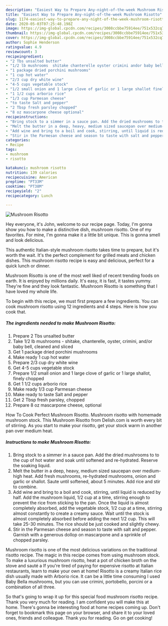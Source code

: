 ```yaml
---
description: "Easiest Way to Prepare Any-night-of-the-week Mushroom Risotto"
title: "Easiest Way to Prepare Any-night-of-the-week Mushroom Risotto"
slug: 1174-easiest-way-to-prepare-any-night-of-the-week-mushroom-risotto
date: 2020-05-03T07:25:48.198Z
image: https://img-global.cpcdn.com/recipes/3008ccbbe75914ee/751x532cq70/mushroom-risotto-recipe-main-photo.jpg
thumbnail: https://img-global.cpcdn.com/recipes/3008ccbbe75914ee/751x532cq70/mushroom-risotto-recipe-main-photo.jpg
cover: https://img-global.cpcdn.com/recipes/3008ccbbe75914ee/751x532cq70/mushroom-risotto-recipe-main-photo.jpg
author: Sophie Henderson
ratingvalue: 4.9
reviewcount: 3
recipeingredient:
- "2 Tbs unsalted butter"
- "1/2 lb mushrooms  shitake chanterelle oyster crimini andor baby bell cleaned and sliced"
- "1 package dried porchini mushrooms"
- "1 cup hot water"
- "2/3 cup dry white wine"
- "4-5 cups vegetable stock"
- "1/2 small onion and 1 large clove of garlic or 1 large shallot finely chopped"
- "1 1/2 cups arborio rice"
- "1/3 cup Parmesan cheese"
- "to taste Salt and pepper"
- "2 Tbsp fresh parsley chopped"
- "8 oz mascarpone cheese optional"
recipeinstructions:
- "Bring stock to a simmer in a sauce pan. Add the dried mushrooms to to the cup of hot water and soak until softened and re-hydrated. Reserve the soaking liquid."
- "Melt the butter in a deep, heavy, medium sized saucepan over medium-high heat. Add fresh mushrooms, re-hydrated mushrooms, onion and garlic or shallot. Saute until softened, about 5 minutes. Add rice and stir to combine."
- "Add wine and bring to a boil and cook, stirring, until liquid is reduced by half. Add the mushroom liquid, 1/2 cup at a time, stirring enough to prevent the rice from sticking to the pan. Once the liquid is almost completely absorbed, add the vegetable stock, 1/2 cup at a time, stirring almost constantly to create a creamy sauce. Wait until the stock is almost completely absorbed before adding the next 1/2 cup. This will take 25-30 minutes. The rice should be just cooked and slightly chewy."
- "Stir in the Parmesan cheese and season to taste with salt and pepper. Garnish with a generous dollop on mascarpone and a sprinkle of chopped parsley."
categories:
- Recipe
tags:
- mushroom
- risotto

katakunci: mushroom risotto 
nutrition: 139 calories
recipecuisine: American
preptime: "PT33M"
cooktime: "PT38M"
recipeyield: "2"
recipecategory: Lunch

---
```



![Mushroom Risotto](https://img-global.cpcdn.com/recipes/3008ccbbe75914ee/751x532cq70/mushroom-risotto-recipe-main-photo.jpg)

Hey everyone, it's John, welcome to our recipe page. Today, I'm gonna show you how to make a distinctive dish, mushroom risotto. One of my favorites. For mine, I'm gonna make it a little bit unique. This is gonna smell and look delicious.

This authentic Italian-style mushroom risotto takes time to prepare, but it&#39;s worth the wait. It&#39;s the perfect complement for grilled meats and chicken dishes. This mushroom risotto recipe is easy and delicious, perfect for a quick lunch or dinner.

Mushroom Risotto is one of the most well liked of recent trending foods on earth. It is enjoyed by millions daily. It's easy, it is fast, it tastes yummy. They're fine and they look fantastic. Mushroom Risotto is something that I have loved my whole life.


To begin with this recipe, we must first prepare a few ingredients. You can cook mushroom risotto using 12 ingredients and 4 steps. Here is how you cook that.

<!--inarticleads1-->

##### The ingredients needed to make Mushroom Risotto:

1. Prepare 2 Tbs unsalted butter
1. Take 1/2 lb mushrooms - shitake, chanterelle, oyster, crimini, and/or baby bell, cleaned and sliced
1. Get 1 package dried porchini mushrooms
1. Make ready 1 cup hot water
1. Prepare 2/3 cup dry white wine
1. Get 4-5 cups vegetable stock
1. Prepare 1/2 small onion and 1 large clove of garlic or 1 large shallot, finely chopped
1. Get 1 1/2 cups arborio rice
1. Make ready 1/3 cup Parmesan cheese
1. Make ready to taste Salt and pepper
1. Get 2 Tbsp fresh parsley, chopped
1. Prepare 8 oz mascarpone cheese, optional


How To Cook Perfect Mushroom Risotto. Mushroom risotto with homemade mushroom stock. This Mushroom Risotto from Delish.com is worth every bit of stirring. As you start to make your risotto, get your stock warm in another pan over medium heat. 

<!--inarticleads2-->

##### Instructions to make Mushroom Risotto:

1. Bring stock to a simmer in a sauce pan. Add the dried mushrooms to to the cup of hot water and soak until softened and re-hydrated. Reserve the soaking liquid.
1. Melt the butter in a deep, heavy, medium sized saucepan over medium-high heat. Add fresh mushrooms, re-hydrated mushrooms, onion and garlic or shallot. Saute until softened, about 5 minutes. Add rice and stir to combine.
1. Add wine and bring to a boil and cook, stirring, until liquid is reduced by half. Add the mushroom liquid, 1/2 cup at a time, stirring enough to prevent the rice from sticking to the pan. Once the liquid is almost completely absorbed, add the vegetable stock, 1/2 cup at a time, stirring almost constantly to create a creamy sauce. Wait until the stock is almost completely absorbed before adding the next 1/2 cup. This will take 25-30 minutes. The rice should be just cooked and slightly chewy.
1. Stir in the Parmesan cheese and season to taste with salt and pepper. Garnish with a generous dollop on mascarpone and a sprinkle of chopped parsley.


Mushroom risotto is one of the most delicious variations on the traditional risotto recipe. The magic in this recipe comes from using mushroom stock. To make a luxurious mushroom risotto, heat a pot of chicken broth on the stove and sauté a If you&#39;re tired of paying for expensive risotto at Italian restaurants, learn to make your own at home! Risotto is a creamy Italian rice dish usually made with Arborio rice. It can be a little time consuming I used Baby Bella mushrooms, but you can use crimini, portobello, porcini or a combination of all three. 

So that's going to wrap it up for this special food mushroom risotto recipe. Thank you very much for reading. I am confident you will make this at home. There's gonna be interesting food at home recipes coming up. Don't forget to bookmark this page on your browser, and share it to your loved ones, friends and colleague. Thank you for reading. Go on get cooking!
